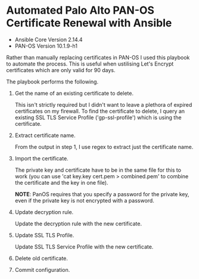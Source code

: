 # Automated Palo Alto PAN-OS Certificate Renewal with Ansible

* Ansible Core Version 2.14.4
* PAN-OS Version 10.1.9-h1

Rather than manually replacing certificates in PAN-OS I used this playbook to automate the process. This is useful when ustilising Let's Encrypt certificates which are only valid for 90 days.

The playbook performs the following.

1. Get the name of an existing certificate to delete.

   This isn't strictly required but I didn't want to leave a plethora of expired certificates on my firewall. To find the certificate to delete, I query an existing SSL TLS Service Profile ('gp-ssl-profile') which is using the certificate.

2. Extract certificate name.

   From the output in step 1, I use regex to extract just the certificate name.

4. Import the certificate.

   The private key and certificate have to be in the same file for this to work (you can use 'cat key.key cert.pem > combined.pem' to combine the certificate and the key in one file).

   **NOTE**: PanOS requires that you specify a password for the private key, even if the private key is not encrypted with a password.

5. Update decryption rule.

   Update the decryption rule with the new certificate.

6. Update SSL TLS Profile.

   Update SSL TLS Service Profile with the new certificate.

7. Delete old certificate.

8. Commit configuration.
